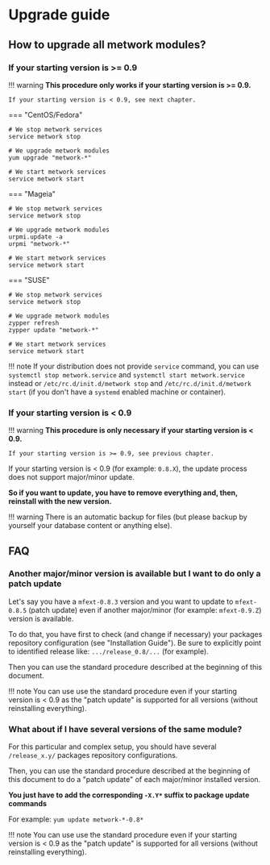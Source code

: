 # Upgrade guide

## How to upgrade all metwork modules?

### If your starting version is >= 0.9

!!! warning
    **This procedure only works if your starting version is >= 0.9.**

    If your starting version is < 0.9, see next chapter.

=== "CentOS/Fedora"
```console
# We stop metwork services
service metwork stop

# We upgrade metwork modules
yum upgrade "metwork-*"

# We start metwork services
service metwork start
```

=== "Mageia"
```console
# We stop metwork services
service metwork stop

# We upgrade metwork modules
urpmi.update -a
urpmi "metwork-*"

# We start metwork services
service metwork start
```

=== "SUSE"
```console
# We stop metwork services
service metwork stop

# We upgrade metwork modules
zypper refresh
zypper update "metwork-*"

# We start metwork services
service metwork start
```

!!! note
    If your distribution does not provide `service` command, you can use
    `systemctl stop metwork.service` and `systemctl start metwork.service` instead
     or `/etc/rc.d/init.d/metwork stop` and `/etc/rc.d/init.d/metwork start`
    (if you don't have a `systemd` enabled machine or container).

### If your starting version is < 0.9

!!! warning
    **This procedure is only necessary if your starting version is < 0.9.**

    If your starting version is >= 0.9, see previous chapter.

If your starting version is < 0.9 (for example: `0.8.X`), the update process
does not support major/minor update.

**So if you want to update, you have to remove everything and, then, reinstall
with the new version.**

!!! warning
    There is an automatic backup for files (but please backup by yourself
    your database content or anything else).

## FAQ

### Another major/minor version is available but I want to do only a patch update

Let's say you have a `mfext-0.8.3` version and you want to update to `mfext-0.8.5`
(patch update) even if another major/minor (for example: `mfext-0.9.Z`) version is available.

To do that, you have first to check (and change if necessary) your packages repository configuration (see "Installation Guide"). Be sure to explicitly point to identified release like: `.../release_0.8/...` (for example).

Then you can use the standard procedure described at the beginning of this document.

!!! note
    You can use use the standard procedure even if your starting version is < 0.9 as
    the "patch update" is supported for all versions (without reinstalling everything).


### What about if I have several versions of the same module?

For this particular and complex setup, you should have several `/release_x.y/`
packages repository configurations. 

Then, you can use the standard procedure described at the beginning of this document
to do a "patch update" of each major/minor installed version.

**You just have to add the corresponding `-X.Y*` suffix to package update commands**

For example: `yum update metwork-*-0.8*`

!!! note
    You can use use the standard procedure even if your starting version is < 0.9 as
    the "patch update" is supported for all versions (without reinstalling everything).
